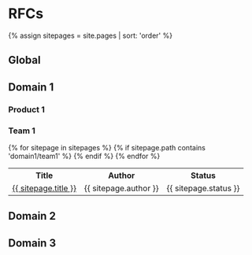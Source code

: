 # RFCs

{% assign sitepages = site.pages | sort: 'order' %}

## Global

## Domain 1

### Product 1

### Team 1

<table>
  <tr>
    <th>Title</th>
    <th>Author</th>
    <th>Status</th>
  </tr>
  {% for sitepage in sitepages %}
    {% if sitepage.path contains 'domain1/team1' %}
  <tr>
    <td><a href="/rfc-experiment{{ sitepage.url }}"> {{ sitepage.title }}</a></td>
    <td>{{ sitepage.author }}</td>
    <td>{{ sitepage.status }}</td>
  </tr>
    {% endif %}
  {% endfor %}
</table>

## Domain 2

## Domain 3
